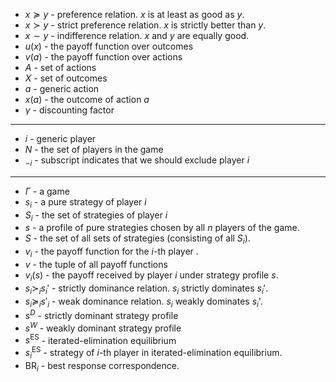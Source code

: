  * $x\succeq y$ -  preference relation. $x$ is at least as good as $y$. 
* $x\succ y$ - strict preference relation. $x$ is strictly better than $y$.
* $x\sim y$ - indifference relation. $x$ and $y$ are equally good. 
* $u(x)$ - the payoff function over outcomes 
* $v(a)$ - the payoff function over actions
* $A$ - set of actions 
* $X$ - set of outcomes
* $a$ - generic action
* $x(a)$ - the outcome of action $a$
* $\gamma$ - discounting factor
***** 
* $i$ - generic player
* $N$ - the set of players in the game 
* $_{-i}$ - subscript indicates that we should exclude player $i$
*****
* $\Gamma$ - a game
* $s_i$ - a pure strategy of player $i$
* $S_i$ - the set of strategies of player $i$
* $s$ -  a profile of pure strategies chosen by all $n$ players of the game. 
* $S$ - the set of all sets of strategies (consisting of all $S_i$). 
* $v_i$ - the payoff function for the $i$-th player .
* $v$ - the tuple of all payoff functions
* $v_i(s)$ - the payoff received by player $i$ under strategy profile $s$. 
* $s_i \succ_i s_i'$ - strictly dominance relation. $s_i$ strictly dominates $s_i'$. 
* $s_i\succeq_i s'_i$ - weak dominance relation. $s_i$ weakly dominates $s_i$'.
* $s^D$ - strictly dominant strategy profile
* $s^W$ - weakly dominant strategy profile
* $s^\text{ES}$ - iterated-elimination equilibrium
* $s_i^\text{ES}$ - strategy of $i$-th player in iterated-elimination equilibrium.
* $\text{BR}_i$ - best response correspondence.